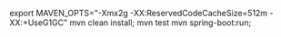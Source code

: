 export MAVEN_OPTS="-Xmx2g -XX:ReservedCodeCacheSize=512m -XX:+UseG1GC"
mvn clean install;
mvn test
mvn spring-boot:run;

